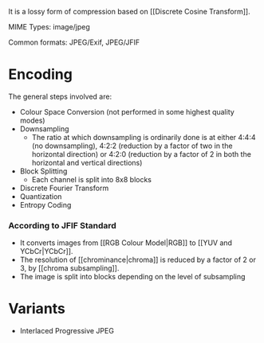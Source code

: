 It is a lossy form of compression based on [[Discrete Cosine Transform]].

MIME Types: image/jpeg

Common formats: JPEG/Exif, JPEG/JFIF

# Encoding
The general steps involved are:
- Colour Space Conversion (not performed in some highest quality modes)
- Downsampling
	- The ratio at which downsampling is ordinarily done is at either 4:4:4 (no downsampling), 4:2:2 (reduction by a factor of two in the horizontal direction) or 4:2:0 (reduction by a factor of 2 in both the horizontal and vertical directions)
- Block Splitting
	- Each channel is split into 8x8 blocks
- Discrete Fourier Transform
- Quantization
- Entropy Coding

### According to JFIF Standard
- It converts images from [[RGB Colour Model|RGB]] to [[YUV and YCbCr|YCbCr]].
- The resolution of [[chrominance|chroma]] is reduced by a factor of 2 or 3, by [[chroma subsampling]].
- The image is split into blocks depending on the level of subsampling

# Variants
- Interlaced Progressive JPEG